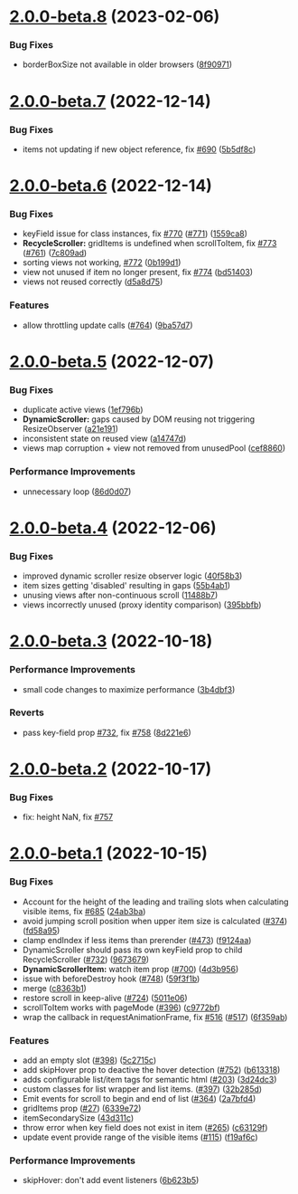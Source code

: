 # [2.0.0-beta.8](https://github.com/Akryum/vue-virtual-scroller/compare/v2.0.0-beta.7...v2.0.0-beta.8) (2023-02-06)


### Bug Fixes

* borderBoxSize not available in older browsers ([8f90971](https://github.com/Akryum/vue-virtual-scroller/commit/8f9097138d2f90ece8348141ac320c47ff7ab64a))



# [2.0.0-beta.7](https://github.com/Akryum/vue-virtual-scroller/compare/v2.0.0-beta.6...v2.0.0-beta.7) (2022-12-14)


### Bug Fixes

* items not updating if new object reference, fix [#690](https://github.com/Akryum/vue-virtual-scroller/issues/690) ([5b5df8c](https://github.com/Akryum/vue-virtual-scroller/commit/5b5df8cdc231f989e7fc6d6677d02e9ef695d1b9))



# [2.0.0-beta.6](https://github.com/Akryum/vue-virtual-scroller/compare/v2.0.0-beta.5...v2.0.0-beta.6) (2022-12-14)


### Bug Fixes

* keyField issue for class instances, fix [#770](https://github.com/Akryum/vue-virtual-scroller/issues/770) ([#771](https://github.com/Akryum/vue-virtual-scroller/issues/771)) ([1559ca8](https://github.com/Akryum/vue-virtual-scroller/commit/1559ca87e9195b6a1c5bada13de7f7b755a2fb6c))
* **RecycleScroller:** gridItems is undefined when scrollToItem, fix [#773](https://github.com/Akryum/vue-virtual-scroller/issues/773) ([#761](https://github.com/Akryum/vue-virtual-scroller/issues/761)) ([7c809ad](https://github.com/Akryum/vue-virtual-scroller/commit/7c809ad1d612824867490c7bd5ce2861110412eb))
* sorting views not working, [#772](https://github.com/Akryum/vue-virtual-scroller/issues/772) ([0b199d1](https://github.com/Akryum/vue-virtual-scroller/commit/0b199d14c846ecc00b93f989adbe29961dc68aad))
* view not unused if item no longer present, fix [#774](https://github.com/Akryum/vue-virtual-scroller/issues/774) ([bd51403](https://github.com/Akryum/vue-virtual-scroller/commit/bd514031f537978f0343317bb9cee550c5bfd7ad))
* views not reused correctly ([d5a8d75](https://github.com/Akryum/vue-virtual-scroller/commit/d5a8d759090f9af656865dd98648941fb2c71fa2))


### Features

* allow throttling update calls ([#764](https://github.com/Akryum/vue-virtual-scroller/issues/764)) ([9ba57d7](https://github.com/Akryum/vue-virtual-scroller/commit/9ba57d7d84c06d2ad265a266958292081704f218))



# [2.0.0-beta.5](https://github.com/Akryum/vue-virtual-scroller/compare/v2.0.0-beta.4...v2.0.0-beta.5) (2022-12-07)


### Bug Fixes

* duplicate active views ([1ef796b](https://github.com/Akryum/vue-virtual-scroller/commit/1ef796b42143da6d4e74f83b8ac88176128e6d77))
* **DynamicScroller:** gaps caused by DOM reusing not triggering ResizeObserver ([a21e191](https://github.com/Akryum/vue-virtual-scroller/commit/a21e1915d76741a2806abd3a702d450f722879c8))
* inconsistent state on reused view ([a14747d](https://github.com/Akryum/vue-virtual-scroller/commit/a14747d33d75eaf7fe820370436d70e82562939b))
* views map corruption + view not removed from unusedPool ([cef8860](https://github.com/Akryum/vue-virtual-scroller/commit/cef886085c52f62736cf4c404a32f4f4fce6d229))


### Performance Improvements

* unnecessary loop ([86d0d07](https://github.com/Akryum/vue-virtual-scroller/commit/86d0d0776e26542d1b94484ec6ff5410733d3f18))



# [2.0.0-beta.4](https://github.com/Akryum/vue-virtual-scroller/compare/v2.0.0-beta.3...v2.0.0-beta.4) (2022-12-06)


### Bug Fixes

* improved dynamic scroller resize observer logic ([40f58b3](https://github.com/Akryum/vue-virtual-scroller/commit/40f58b3e3a411df36c09d59cc3776719f60d93cf))
* item sizes getting 'disabled' resulting in gaps ([55b4ab1](https://github.com/Akryum/vue-virtual-scroller/commit/55b4ab1df1b4998178f2f03a53c112086a2633f2))
* unusing views after non-continuous scroll ([11488b7](https://github.com/Akryum/vue-virtual-scroller/commit/11488b7d8ffdfe1384fe808e4a49c1ba95ad1383))
* views incorrectly unused (proxy identity comparison) ([395bbfb](https://github.com/Akryum/vue-virtual-scroller/commit/395bbfb73588455795ecc5b144281ce5fda042ff))



# [2.0.0-beta.3](https://github.com/Akryum/vue-virtual-scroller/compare/v2.0.0-beta.2...v2.0.0-beta.3) (2022-10-18)


### Performance Improvements

* small code changes to maximize performance ([3b4dbf3](https://github.com/Akryum/vue-virtual-scroller/commit/3b4dbf39f480745d53e4bb43217c2b35975e4ab6))


### Reverts

* pass key-field prop [#732](https://github.com/Akryum/vue-virtual-scroller/issues/732), fix [#758](https://github.com/Akryum/vue-virtual-scroller/issues/758) ([8d221e6](https://github.com/Akryum/vue-virtual-scroller/commit/8d221e6978e4924ab125337fc91f6b6de7a1f497))



# [2.0.0-beta.2](https://github.com/Akryum/vue-virtual-scroller/compare/v1.1.1...v2.0.0-beta.2) (2022-10-17)

### Bug Fixes

* fix: height NaN, fix [#757](https://github.com/Akryum/vue-virtual-scroller/issues/757)



# [2.0.0-beta.1](https://github.com/Akryum/vue-virtual-scroller/compare/v1.1.0...v2.0.0-beta.1) (2022-10-15)


### Bug Fixes

* Account for the height of the leading and trailing slots when calculating visible items, fix [#685](https://github.com/Akryum/vue-virtual-scroller/issues/685) ([24ab3ba](https://github.com/Akryum/vue-virtual-scroller/commit/24ab3ba773d5819fcbe29f13eab663d48bce73ca))
* avoid jumping scroll position when upper item size is calculated ([#374](https://github.com/Akryum/vue-virtual-scroller/issues/374)) ([fd58a95](https://github.com/Akryum/vue-virtual-scroller/commit/fd58a95392c98b8e67da66235fcf4cac78ea2fd4))
* clamp endIndex if less items than prerender ([#473](https://github.com/Akryum/vue-virtual-scroller/issues/473)) ([f9124aa](https://github.com/Akryum/vue-virtual-scroller/commit/f9124aa81c36b46df339a5f18e0e832ab6e5a580))
* DynamicScroller should pass its own keyField prop to child RecycleScroller ([#732](https://github.com/Akryum/vue-virtual-scroller/issues/732)) ([9673679](https://github.com/Akryum/vue-virtual-scroller/commit/9673679fc174cd6236fae4e19a9b1a3b625e900e))
* **DynamicScrollerItem:** watch item prop ([#700](https://github.com/Akryum/vue-virtual-scroller/issues/700)) ([4d3b956](https://github.com/Akryum/vue-virtual-scroller/commit/4d3b95651610b8396c8dff66af9267407eab8e72))
* issue with beforeDestroy hook ([#748](https://github.com/Akryum/vue-virtual-scroller/issues/748)) ([59f3f1b](https://github.com/Akryum/vue-virtual-scroller/commit/59f3f1b0aee9ab8ea276fee60e204b6dcc0baceb))
* merge ([c8363b1](https://github.com/Akryum/vue-virtual-scroller/commit/c8363b114f691042dbced3b5b79d2ebd7812f481))
* restore scroll in keep-alive ([#724](https://github.com/Akryum/vue-virtual-scroller/issues/724)) ([5011e06](https://github.com/Akryum/vue-virtual-scroller/commit/5011e06f2aa6ef8afa6ecaad804413e56a542c8d))
* scrollToItem works with pageMode ([#396](https://github.com/Akryum/vue-virtual-scroller/issues/396)) ([c9772bf](https://github.com/Akryum/vue-virtual-scroller/commit/c9772bfb9e87672de1480072c4d5dc8024d1e5d1))
* wrap the callback in requestAnimationFrame, fix [#516](https://github.com/Akryum/vue-virtual-scroller/issues/516) ([#517](https://github.com/Akryum/vue-virtual-scroller/issues/517)) ([6f359ab](https://github.com/Akryum/vue-virtual-scroller/commit/6f359abed6cf5d81a05d3760d6b622153f331f01))


### Features

* add an empty slot ([#398](https://github.com/Akryum/vue-virtual-scroller/issues/398)) ([5c2715c](https://github.com/Akryum/vue-virtual-scroller/commit/5c2715c0a2c52b0c27436baabbf982fcb9861131))
* add skipHover prop to deactive the hover detection ([#752](https://github.com/Akryum/vue-virtual-scroller/issues/752)) ([b613318](https://github.com/Akryum/vue-virtual-scroller/commit/b613318a52d4d8f84bda69f0189f27dd51d0aaff))
* adds configurable list/item tags for semantic html ([#203](https://github.com/Akryum/vue-virtual-scroller/issues/203)) ([3d24dc3](https://github.com/Akryum/vue-virtual-scroller/commit/3d24dc31928ec9eabe74294e5d5b3466109e1bc2))
* custom classes for list wrapper and list items. ([#397](https://github.com/Akryum/vue-virtual-scroller/issues/397)) ([32b285d](https://github.com/Akryum/vue-virtual-scroller/commit/32b285d40667870b65c71dc59b02627f97c67ea4))
* Emit events for scroll to begin and end of list ([#364](https://github.com/Akryum/vue-virtual-scroller/issues/364)) ([2a7bfd4](https://github.com/Akryum/vue-virtual-scroller/commit/2a7bfd45e1ee56e82426a67d9f3f3ba5a7839185))
* gridItems prop ([#27](https://github.com/Akryum/vue-virtual-scroller/issues/27)) ([6339e72](https://github.com/Akryum/vue-virtual-scroller/commit/6339e72693c982805648ae3001b7c2957d8aa39e))
* itemSecondarySize ([43d311c](https://github.com/Akryum/vue-virtual-scroller/commit/43d311c2f336de74da4d0ec705b0a3546eeda153))
* throw error when key field does not exist in item ([#265](https://github.com/Akryum/vue-virtual-scroller/issues/265)) ([c63129f](https://github.com/Akryum/vue-virtual-scroller/commit/c63129fdc8264d25c737db1c2ce2891a9b804705))
* update event provide range of the visible items ([#115](https://github.com/Akryum/vue-virtual-scroller/issues/115)) ([f19af6c](https://github.com/Akryum/vue-virtual-scroller/commit/f19af6c15346ff33e5d3c4b9729b02a73d5fe4df))


### Performance Improvements

* skipHover: don't add event listeners ([6b623b5](https://github.com/Akryum/vue-virtual-scroller/commit/6b623b56e4ab481b1e0cde883682df2cc81edf19))



